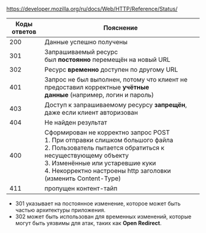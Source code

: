 https://developer.mozilla.org/ru/docs/Web/HTTP/Reference/Status/

| Коды ответов | Пояснение                                                                                                                                                                                                                                               |
| ------------ | ------------------------------------------------------------------------------------------------------------------------------------------------------------------------------------------------------------------------------------------------------- |
| 200          | Данные успешно получены                                                                                                                                                                                                                                 |
| 301          | Запрашиваемый ресурс был **постоянно** перемещён на новый URL                                                                                                                                                                                           |
| 302          | Ресурс **временно** доступен по другому URL                                                                                                                                                                                                             |
| 401          | Запрос не был выполнен, потому что клиент не предоставил корректные **учётные данные** (например, логин и пароль)                                                                                                                                       |
| 403          | Доступ к запрашиваемому ресурсу **запрещён**, даже если клиент авторизован                                                                                                                                                                              |
| 404          | Не найден результат                                                                                                                                                                                                                                     |
| 400          | Сформирован не корректно запрос POST<br>1. При отправки слишком большого файла<br>2. Пользователь пытается обратиться к несуществующему объекту<br>3. Изменённые или устаревшие куки<br>4. Некорректно настроены http заголовки (изменить Content-Type) |
| 411          | пропущен контент-тайп                                                                                                                                                                                                                                   |
- 301 указывает на постоянное изменение, которое может быть частью архитектуры приложения.
- 302 может быть использован для временных изменений, которые могут быть уязвимы для атак, таких как **Open Redirect**.